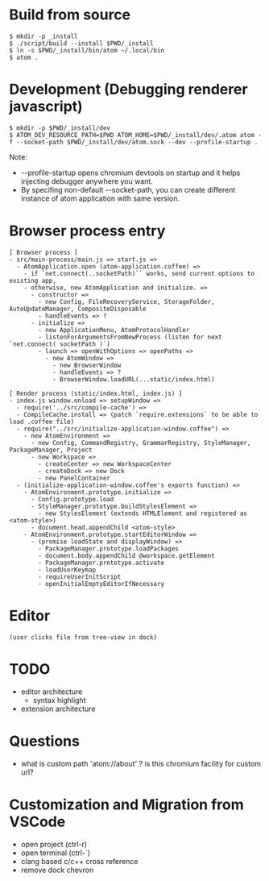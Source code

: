 <!--
{
  "title": "Atom Editor",
  "date": "2017-04-16T11:22:02+09:00",
  "category": "",
  "tags": ["editor", "source"],
  "draft": true
}
-->

# Build from source

```
$ mkdir -p _install
$ ./script/build --install $PWD/_install
$ ln -s $PWD/_install/bin/atom ~/.local/bin
$ atom .
```


# Development (Debugging renderer javascript)

```
$ mkdir -p $PWD/_install/dev
$ ATOM_DEV_RESOURCE_PATH=$PWD ATOM_HOME=$PWD/_install/dev/.atom atom -f --socket-path $PWD/_install/dev/atom.sock --dev --profile-startup .
```

Note:

- --profile-startup opens chromium devtools on startup and it helps injecting debugger anywhere you want.
- By specifing non-default --socket-path, you can create different instance of atom application with same version.


# Browser process entry

```
[ Browser process ]
- src/main-process/main.js => start.js =>
  - AtomApplication.open (atom-application.coffee) =>
    - if `net.connect(..socketPath)`` works, send current options to existing app,
    - otherwise, new AtomApplication and initialize. =>
      - constructor =>
        - new Config, FileRecoveryService, StorageFolder, AutoUpdateManager, CompositeDisposable
        - handleEvents => ?
      - initialize =>
        - new ApplicationMenu, AtomProtocolHandler
        - listenForArgumentsFromNewProcess (listen for next `net.connect( socketPath )`)
        - launch => openWithOptions => openPaths =>
          - new AtomWindow =>
            - new BrowserWindow
            - handleEvents => ?
            - BrowserWindow.loadURL(...static/index.html)

[ Render process (static/index.html, index.js) ]
- index.js window.onload => setupWindow =>
  - require('../src/compile-cache') =>
  - CompileCache.install => (patch `require.extensions` to be able to load .coffee file)
  - require("../src/initialize-application-window.coffee") =>
    - new AtomEnvironment =>
      - new Config, CommandRegistry, GrammarRegistry, StyleManager, PackageManager, Project
      - new Workspace =>
        - createCenter => new WorkspaceCenter
        - createDock => new Dock
        - new PanelContainer
  - (initialize-application-window.coffee's exports function) =>
    - AtomEnvironment.prototype.initialize =>
      - Config.prototype.load
      - StyleManager.prototype.buildStylesElement =>
        - new StylesElement (extends HTMLElement and registered as <atom-style>)
      - document.head.appendChild <atom-style>
    - AtomEnvironment.prototype.startEditorWindow =>
      - (promise loadState and displayWindow) =>
        - PackageManager.prototype.loadPackages
        - document.body.appendChild @workspace.getElement
        - PackageManager.prototype.activate
        - loadUserKeymap
        - requireUserInitScript
        - openInitialEmptyEditorIfNecessary
```


# Editor

```
(user clicks file from tree-view in dock)

```


# TODO

- editor architecture
  - syntax highlight
- extension architecture


# Questions

- what is custom path 'atom://about' ? is this chromium facility for custom url?


# Customization and Migration from VSCode

- open project (ctrl-r)
- open terminal (ctrl-\`)
- clang based c/c++ cross reference
- remove dock chevron
